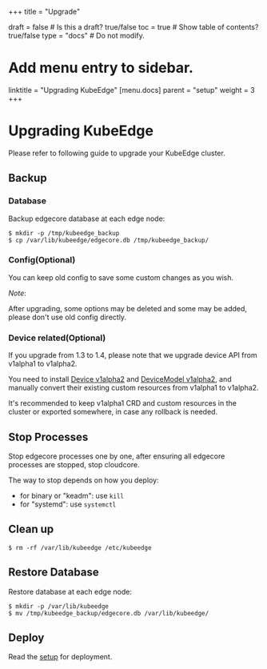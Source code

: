 +++
title =  "Upgrade"

draft = false  # Is this a draft? true/false
toc = true  # Show table of contents? true/false
type = "docs"  # Do not modify.

# Add menu entry to sidebar.
linktitle = "Upgrading KubeEdge"
[menu.docs]
  parent = "setup"
  weight = 3
+++

# Upgrading KubeEdge

Please refer to following guide to upgrade your KubeEdge cluster.

## Backup

### Database

Backup edgecore database at each edge node:

```
$ mkdir -p /tmp/kubeedge_backup
$ cp /var/lib/kubeedge/edgecore.db /tmp/kubeedge_backup/
```

### Config(Optional)

You can keep old config to save some custom changes as you wish.

*Note*:

After upgrading, some options may be deleted and some may be added, please don't use old config directly.

### Device related(Optional)

If you upgrade from 1.3 to 1.4, please note that we upgrade device API from v1alpha1 to v1alpha2.

You need to install [Device v1alpha2](https://github.com/kubeedge/kubeedge/blob/release-1.4/build/crds/devices/devices_v1alpha2_device.yaml)
and [DeviceModel v1alpha2](https://github.com/kubeedge/kubeedge/blob/release-1.4/build/crds/devices/devices_v1alpha2_devicemodel.yaml),
and manually convert their existing custom resources from v1alpha1 to v1alpha2.

It's recommended to keep v1alpha1 CRD and custom resources in the cluster or exported somewhere, in case any rollback is needed.

## Stop Processes

Stop edgecore processes one by one, after ensuring all edgecore processes are stopped, stop cloudcore.

The way to stop depends on how you deploy:
- for binary or "keadm": use `kill`
- for "systemd": use `systemctl`

## Clean up

```
$ rm -rf /var/lib/kubeedge /etc/kubeedge
```

## Restore Database

Restore database at each edge node:

```
$ mkdir -p /var/lib/kubeedge
$ mv /tmp/kubeedge_backup/edgecore.db /var/lib/kubeedge/
```

## Deploy

Read the [setup](./keadm.md) for deployment.
